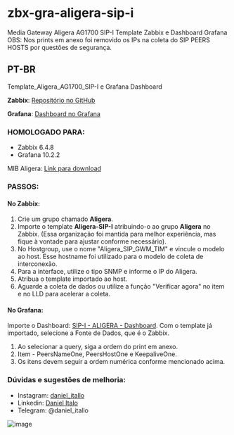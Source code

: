 # zbx-gra-aligera-sip-i

Media Gateway Aligera AG1700 SIP-I
Template Zabbix e Dashboard Grafana
OBS: Nos prints em anexo foi removido os IPs na coleta do SIP PEERS HOSTS por questões de segurança.

## PT-BR
Template_Aligera_AG1700_SIP-I e Grafana Dashboard

**Zabbix**: [Repositório no GitHub](https://github.com/italodaniel/zbx-gra-aligera-sip-i)

**Grafana**: [Dashboard no Grafana](https://grafana.com/grafana/dashboards/20086-sip-i-tim-brasil/)

### HOMOLOGADO PARA:
- Zabbix 6.4.8
- Grafana 10.2.2

MIB Aligera: [Link para download](https://docs.aligera.com.br/images/b/b5/ALIGERA-MIB.mib)

### PASSOS:

#### No Zabbix:
1. Crie um grupo chamado **Aligera**.
2. Importe o template **Aligera-SIP-I** atribuindo-o ao grupo **Aligera** no Zabbix. (Essa organização foi mantida para melhor experiência, mas fique à vontade para ajustar conforme necessário).
3. No Hostgroup, use o nome "Aligera_SIP_GWM_TIM" e vincule o modelo ao host. Esse hostname foi utilizado para o modelo de coleta de interconexão.
4. Para a interface, utilize o tipo SNMP e informe o IP do Aligera.
5. Atribua o template importado ao host.
6. Aguarde a coleta de dados ou utilize a função "Verificar agora" no item e no LLD para acelerar a coleta.

#### No Grafana:
Importe o Dashboard: [SIP-I - ALIGERA - Dashboard](https://grafana.com/grafana/dashboards/20086-sip-i-tim-brasil/). Com o template já importado, selecione a Fonte de Dados, que é o Zabbix.
1. Ao selecionar a query, siga a ordem do print em anexo.
2. Item - PeersNameOne, PeersHostOne e KeepaliveOne. 
3. Os itens devem seguir a ordem numérica conforme mencionado acima.

### Dúvidas e sugestões de melhoria:
- Instagram: [daniel_itallo](https://www.instagram.com/daniel_itallo)
- Linkedin: [Daniel Italo](https://www.linkedin.com/in/daniel-italo/)
- Telegram: @daniel_itallo

![image](https://github.com/italodaniel/zbx-gra-aligera-sip-i/assets/47395906/f0c25fc6-4170-400e-b470-e22bfa245ea8)


  
